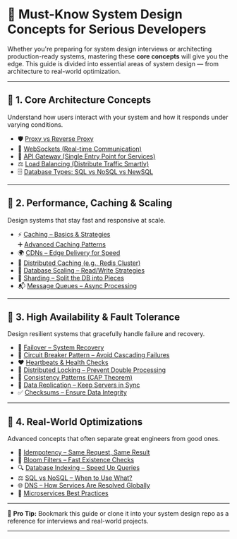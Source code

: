 # 🧠 Must-Know System Design Concepts for Serious Developers

Whether you're preparing for system design interviews or architecting production-ready systems, mastering these **core concepts** will give you the edge. This guide is divided into essential areas of system design — from architecture to real-world optimization.

---

## 🔹 1. Core Architecture Concepts

Understand how users interact with your system and how it responds under varying conditions.

- 🛡️ [Proxy vs Reverse Proxy](https://lnkd.in/gzD8BmRN)  
- 🔌 [WebSockets (Real-time Communication)](https://lnkd.in/gGUreACZ)  
- 🚪 [API Gateway (Single Entry Point for Services)](https://lnkd.in/gciKxpGn)  
- ⚖️ [Load Balancing (Distribute Traffic Smartly)](https://lnkd.in/gnzxMZyw)  
- 🗄️ [Database Types: SQL vs NoSQL vs NewSQL](https://lnkd.in/gjDhW8Hh)

---

## 🔹 2. Performance, Caching & Scaling

Design systems that stay fast and responsive at scale.

- ⚡ [Caching – Basics & Strategies](https://lnkd.in/gZGQzHt7)  
  ➕ [Advanced Caching Patterns](https://lnkd.in/g-4jfDAA)  
- 🌍 [CDNs – Edge Delivery for Speed](https://lnkd.in/gUHMWkB5)  
- 🧠 [Distributed Caching (e.g., Redis Cluster)](https://lnkd.in/gfYXM47Y)  
- 🧮 [Database Scaling – Read/Write Strategies](https://lnkd.in/gBsMtHCb)  
- 🧩 [Sharding – Split the DB into Pieces](https://lnkd.in/gCtkRbz9)  
- 📬 [Message Queues – Async Processing](https://lnkd.in/gKSjiiEz)

---

## 🔹 3. High Availability & Fault Tolerance

Design resilient systems that gracefully handle failure and recovery.

- 🔁 [Failover – System Recovery](https://lnkd.in/garsA3XP)  
- 🔌 [Circuit Breaker Pattern – Avoid Cascading Failures](https://lnkd.in/gdgPyaju)  
- ❤️ [Heartbeats & Health Checks](https://lnkd.in/gc-MxW3y)  
- 🔐 [Distributed Locking – Prevent Double Processing](https://lnkd.in/gNF5Qi7u)  
- 🧭 [Consistency Patterns (CAP Theorem)](https://lnkd.in/g2hEiZ_w)  
- 🔄 [Data Replication – Keep Servers in Sync](https://lnkd.in/ghNqW9U3)  
- ✅ [Checksums – Ensure Data Integrity](https://lnkd.in/gzHHppqv)

---

## 🔹 4. Real-World Optimizations

Advanced concepts that often separate great engineers from good ones.

- 🔁 [Idempotency – Same Request, Same Result](https://lnkd.in/gUhhZayY)  
- 🌸 [Bloom Filters – Fast Existence Checks](https://lnkd.in/gngk7WPE)  
- 🔍 [Database Indexing – Speed Up Queries](https://lnkd.in/gBFwtic4)  
- ⚖️ [SQL vs NoSQL – When to Use What?](https://lnkd.in/gk4AmkKA)  
- 🌐 [DNS – How Services Are Resolved Globally](https://lnkd.in/gAwZZQj4)  
- 🧩 [Microservices Best Practices](https://lnkd.in/gKZW-V38)

---

📌 **Pro Tip:** Bookmark this guide or clone it into your system design repo as a reference for interviews and real-world projects.

---
